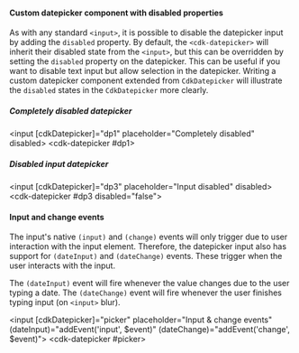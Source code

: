#### Custom datepicker component with disabled properties

As with any standard `<input>`, it is possible to disable the datepicker input by adding the `disabled` property. By
default, the `<cdk-datepicker>` will inherit their disabled state from the `<input>`, but this can be overridden by
setting the `disabled` property on the datepicker. This can be useful if you want to disable text input but allow
selection in the datepicker. Writing a custom datepicker component extended from `CdkDatepicker` will illustrate the
`disabled` states in the `CdkDatepicker` more clearly.

##### Completely disabled datepicker
<input [cdkDatepicker]="dp1" placeholder="Completely disabled" disabled>
<cdk-datepicker #dp1></cdk-datepicker>

##### Disabled input datepicker
<input [cdkDatepicker]="dp3" placeholder="Input disabled" disabled>
<cdk-datepicker #dp3 disabled="false"></cdk-datepicker>

#### Input and change events

The input's native `(input)` and `(change)` events will only trigger due to user interaction with the input element.
Therefore, the datepicker input also has support for `(dateInput)` and `(dateChange)` events. These trigger when the
user interacts with the input.

The `(dateInput)` event will fire whenever the value changes due to the user typing a date. The `(dateChange)` event
will fire whenever the user finishes typing input (on `<input>` blur).

<input [cdkDatepicker]="picker" placeholder="Input & change events"
    (dateInput)="addEvent('input', $event)" (dateChange)="addEvent('change', $event)">
<cdk-datepicker #picker></cdk-datepicker>
